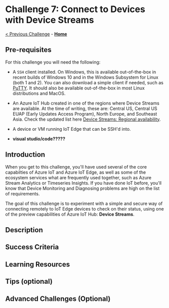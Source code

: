 # Challenge 7: Connect to Devices with Device Streams

[< Previous Challenge](./Challenge-06.md) - **[Home](../README.md)**

## Pre-requisites

For this challenge you will need the following:

- A `SSH` client installed. On Windows, this is available out-of-the-box in recent builds of Windows 10 and in the Windows Subsystem for Linux (both 1 and 2). You can also download a simple client if needed, such as [PuTTY](https://www.putty.org/). It should also be available out-of-the-box in most Linux distributions and MacOS.

- An Azure IoT Hub created in one of the regions where Device Streams are available. At the time of writing, these are: Central US, Central US EUAP (Early Updates Access Program), North Europe, and Southeast Asia. Check the updated list here [Device Streams: Regional availability](https://docs.microsoft.com/en-us/azure/iot-hub/iot-hub-device-streams-overview#regional-availability).

- A device or VM running IoT Edge that can be SSH'd into.

- **visual studio/code?????**

## Introduction

When you get to this challenge, you'll have used several of the core capabilties of Azure IoT and Azure IoT Edge, as well as some of the ecosystem services what are frequently used together, such as Azure Stream Analytics or Timeseries Insights. If you have done IoT before, you'll know that Device Monitoring and Diagnosing problems are high on the list of requirements.

The goal of this challenge is to experiment with a simple and secure way of connecting remotely to IoT Edge devices to check on their status, using one of the preview capabilities of Azure IoT Hub: **Device Streams**.

## Description

## Success Criteria

## Learning Resources

## Tips (optional)

## Advanced Challenges (Optional)